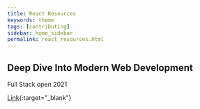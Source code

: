```yaml
---
title: React Resources
keywords: theme
tags: [contributing]
sidebar: home_sidebar
permalink: react_resources.html
---
```


## Deep Dive Into Modern Web Development
Full Stack open 2021

[Link](https://fullstackopen.com/en/){:target="_blank"}